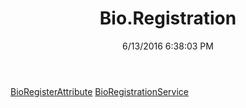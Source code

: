 ﻿---
title: Bio.Registration
date: 6/13/2016 6:38:03 PM
---

[BioRegisterAttribute](T-Bio.Registration.BioRegisterAttribute.html)
[BioRegistrationService](T-Bio.Registration.BioRegistrationService.html)
